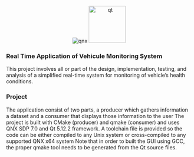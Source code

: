 <p align="center"> 
  <img src="https://www.qnx.com/style-v2/img/bb-qnx-logo.png" alt="qnx"/>
  <img src="https://www.qt.io/hubfs/qt-design-system/assets/logos/qt-logo.svg" width="100" alt="qt">
</p>


### Real Time Application of Vehicule Monitoring System
This project involves all or part of the design, implementation, testing, and analysis of a simplified
real-time system for monitoring of vehicle’s health conditions.

### Project

The application consist of two parts, a producer which gathers information a dataset
and a consumer that displays those information to the user
The project is built with CMake (producer) and qmake (consumer) and uses QNX SDP 7.0 and Qt 5.12.2 framework.
A toolchain file is provided so the code can be either compiled to any Unix system or cross-compiled to any supported QNX x64 system
Note that in order to built the GUI using GCC, the proper qmake tool needs to be generated from the Qt source files.

